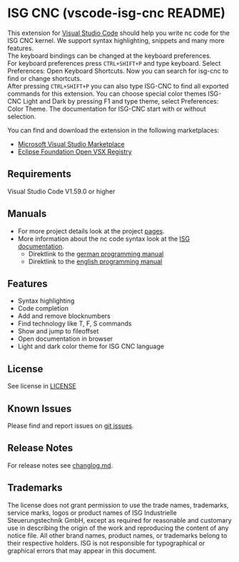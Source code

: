 # ISG CNC (vscode-isg-cnc README)

This extension for [Visual Studio Code](https://code.visualstudio.com/) should help you write nc code for the ISG CNC kernel.
We support syntax highlighting, snippets and many more features.\
The keyboard bindings can be changed at the keyboard preferences.\
For keyboard preferences press `CTRL+SHIFT+P` and type keyboard. Select Preferences: Open Keyboard Shortcuts.
Now you can search for isg-cnc to find or change shortcuts.\
After pressing `CTRL+SHIFT+P` you can also type ISG-CNC to find all exported commands for this extension.
You can choose special color themes ISG-CNC Light and Dark by pressing F1 and type theme, select Preferences: Color Theme.
The documentation for ISG-CNC start with or without selection.

You can find and download the extension in the following marketplaces:
- [Microsoft Visual Studio Marketplace](https://marketplace.visualstudio.com/items?itemName=isg-cnc.vscode-isg-cnc)
- [Eclipse Foundation Open VSX Registry](https://open-vsx.org/extension/isg-cnc/vscode-isg-cnc)

## Requirements

Visual Studio Code V1.59.0 or higher

## Manuals

- For more project details look at the project [pages](https://isg-stuttgart.github.io/vscode-isg-cnc/).
- More information about the nc code syntax look at the [ISG documentation](https://www.isg-stuttgart.de/kernel-html5/).
  - Direktlink to the [german programming manual](https://www.isg-stuttgart.de/kernel-html5/de-DE/index.html#414992651)
  - Direktlink to the [english programming manual](https://www.isg-stuttgart.de/kernel-html5/en-GB/index.html#414992651)

## Features

- Syntax highlighting
- Code completion
- Add and remove blocknumbers
- Find technology like T, F, S commands
- Show and jump to fileoffset
- Open documentation in browser
- Light and dark color theme for ISG CNC language

## License

See license in [LICENSE](LICENSE)

## Known Issues

Please find and report issues on [git issues](https://github.com/isg-stuttgart/vscode-isg-cnc/issues).

## Release Notes

For release notes see [changlog.md](CHANGELOG.md).

## Trademarks

The license does not grant permission to use the trade names, trademarks, service marks, logos or product names of ISG Industrielle Steuerungstechnik GmbH,
except as required for reasonable and customary use in describing the origin of the work and reproducing the content of any notice file.
All other brand names, product names, or trademarks belong to their respective holders.
ISG is not responsible for typographical or graphical errors that may appear in this document.
